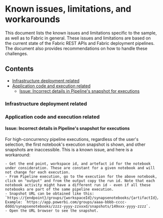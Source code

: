 # Known issues, limitations, and workarounds <!-- omit in toc -->

This document lists the known issues and limitations specific to the sample, as well as to Fabric in general. These issues and limitations are based on the current state of the Fabric REST APIs and Fabric deployment pipelines. The document also provides recommendations on how to handle these challenges.

## Contents <!-- omit in toc -->

- [Infrastructure deployment related](#infrastructure-deployment-related)
- [Application code and execution related](#application-code-and-execution-related)
  - [Issue: Incorrect details in Pipeline's snapshot for executions](#issue-incorrect-details-in-pipelines-snapshot-for-executions)

### Infrastructure deployment related

### Application code and execution related

#### Issue: Incorrect details in Pipeline's snapshot for executions

For high-concurrency pipeline executions, regardless of the user's selection, the first notebook's execution snapshot is shown, and other snapshots are inaccessible. This is a known issue, and here is a workaround:

    - Get the end point, workspace id, and artefact id for the notebook under consideration. These are constant for a given notebook and will not change for each execution.
    - From Pipeline execution, go to the execution for the above notebook, click on "output" and from the output copy the run id. Note that each notebook activity might have a different run id - even if all these notebooks are part of the same pipeline execution.
    - Snapshot URL can be obtained like this: `https://{endpoint}/groups/{workspaceId}/synapsenotebooks/{artifactId}/snapshots/{runId}`. Example: `https://app.powerbi.com/groups/aaaa-bbbb-cccc-dddd/synapsenotebooks/zzzz-yyyy-zzxxxd/snapshots/149xxx-yyyy-zzzz`.
    - Open the URL browser to see the snapshot.
